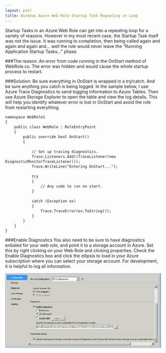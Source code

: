 ```yaml
---
layout: post
title: Windows Azure Web Role Startup Task Repeating in Loop
---
```


Startup Tasks in an Azure Web Role can get into a repeating loop for a variety of reasons.  However in my most recent case, the Startup Task itself was not the issue.  It was running to completion, then being called again and again and again and… well the role would never leave the "Running Application Startup Tasks..." phase.

###The reason: 
An error from code running in the OnStart method of WebRole.cs.  The error was hidden and would cause the whole startup process to restart.

###Solution: 
Be sure everything in OnStart is wrapped in a try/catch.  And be sure anything you catch is being logged.  In the sample below, I use Azure Trace Diagnostics to send logging information to Azure Tables.  Then use Azure Storage Explorer to open the table and view the log details.  This will help you identify whatever error is lost in OnStart and avoid the role from restarting everything.

	namespace WebRole1
	{
	    public class WebRole : RoleEntryPoint
	    {
	    	public override bool OnStart()
	        {
	            
	            // Set up tracing diagnostics.
	            Trace.Listeners.Add((TraceListener)new DiagnosticMonitorTraceListener());
	            Trace.WriteLine("Entering OnStart...");

	            try
	            {
	            	// Any code to run on start.
	            }

	            catch (Exception ex)
	            {
	                Trace.TraceError(ex.ToString());
	            }
	        }
	    }
	}

###Enable Diagnostics
You also need to be sure to have diagnostics enbaled for your web role, and point it to a storage account in Azure.  Set this by right clicking on your Web Role and clicking properties.  Check the Enable Diagnostics box and click the ellipsis to load in your Azure subscription where you can select your storage account.  For development, it is helpful to log all information.

![Web Role Diagnostics Configuration](/assets/AzureLoop/diagnosticsAzure.PNG "Web Role Diagnostics Configuration")
